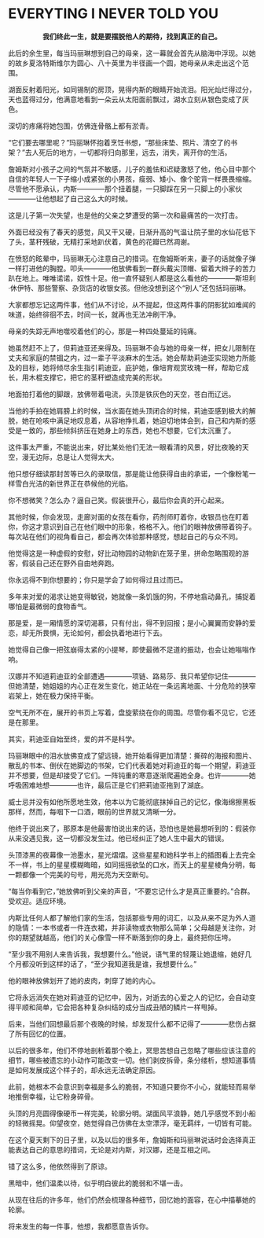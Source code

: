 
# EVERYTING I NEVER TOLD YOU
**<p align="center">我们终此一生，就是要摆脱他人的期待，找到真正的自己。</p>**  
  
此后的余生里，每当玛丽琳想到自己的母亲，这一幕就会首先从脑海中浮现。以她的故乡夏洛特斯维尔为圆心、八十英里为半径画一个圆，她母亲从未走出这个范围。  
  
湖面反射着阳光，如同锡制的房顶，晃得内斯的眼睛开始流泪。阳光灿烂得过分，天也蓝得过分，他满意地看到一朵云从太阳面前飘过，湖水立刻从银色变成了灰色。  
  
深切的疼痛将她包围，仿佛连骨骼上都有淤青。  
  
“它们要去哪里呢？”玛丽琳怀抱着烹饪书想，“那些床垫、照片、清空了的书架？”去人死后的地方，一切都将归向那里，远去，消失，离开你的生活。  
  
詹姆斯对小孩子之间的气氛并不敏感，儿子的羞怯和迟疑激怒了他，他心目中那个自信的年轻人一下子缩小成紧张的小男孩，瘦弱、矮小、像个驼背一样畏畏缩缩。尽管他不愿承认，内斯————那个扭着腿，一只脚踩在另一只脚上的小家伙————让他想起了自己这么大的时候。  
  
这是儿子第一次失望，也是他的父亲之梦遭受的第一次和最痛苦的一次打击。  
  
外面已经没有了春天的感觉，风又干又硬，日渐升高的气温让院子里的水仙花低下了头，茎秆残破，无精打采地趴伏着，黄色的花瓣已然凋谢。  
  
在愤怒的眩晕中，玛丽琳无心注意自己的措词。在詹姆斯听来，妻子的话就像子弹一样打进他的胸膛。叩头————他放佛看到一群头戴尖顶帽、留着大辫子的苦力趴在地上。唯唯诺诺，奴性十足。他一直怀疑别人都是这么看他的————斯坦利·休伊特、那些警察、杂货店的收银女孩。但他没想到这个“别人”还包括玛丽琳。  
  
大家都想忘记这两件事，他们从不讨论，从不提起，但这两件事的阴影犹如难闻的味道，始终徘徊不去，时间一长，就再也无法冲刷干净。  
  
母亲的失踪无声地噬咬着他们的心，那是一种四处蔓延的钝痛。  
  
她虽然赶不上了，但莉迪亚还来得及。玛丽琳不会与她的母亲一样，把女儿限制在丈夫和家庭的禁锢之内，过一辈子平淡麻木的生活。她会帮助莉迪亚实现她力所能及的目标，她将倾尽余生指引莉迪亚，庇护她，像培育观赏玫瑰一样，帮助它成长，用木棍支撑它，把它的茎秆塑造成完美的形状。  
  
地面拍打着他的脚跟，放佛带着电流，头顶是铁灰色的天空，苍白而辽远。  
  
当他的手拍在她肩膀上的时候，当水面在她头顶闭合的时候，莉迪亚感到极大的解脱，她在呛咳中满足地叹息着，从容地挣扎着，她迫切地体会到，自己和内斯的感受是一致的，那些倾斜挤压在她身上的东西，她也不想要，它们太沉重了。  
  
这件事太严重，不能说出来，好比某处他们无法一眼看清的风景，好比夜晚的天空，漫无边际，总是让人觉得太大。  
  
他只想仔细读那封苦等已久的录取信，那是能让他获得自由的承诺，一个像粉笔一样雪白光洁的新世界正在恭候他的光临。  
  
你不想微笑？怎么办？逼自己笑。假装很开心，最后你会真的开心起来。  
  
其他时候，你会发现，走廊对面的女孩在看你，药剂师盯着你，收银员也在盯着你，你这才意识到自己在他们眼中的形象，格格不入。他们的眼神放佛带着钩子。每次站在他们的视角看自己，都会再次体验那种感觉，想起自己的与众不同。  
  
他觉得这是一种虚假的安慰，好比动物园的动物趴在笼子里，拼命忽略围观的游客，假装自己还在野外自由地奔跑。  
  
你永远得不到你想要的；你只是学会了如何得过且过而已。
  
多年来对爱的渴求让她变得敏锐，她就像一条饥饿的狗，不停地翕动鼻孔，捕捉着哪怕是最微弱的食物香气。  
  
那是爱，是一厢情愿的深切渴慕，只有付出，得不到回报；是小心翼翼而安静的爱恋，却无所畏惧，无论如何，都会执着地进行下去。  
  
她觉得自己像一把弦崩得太紧的小提琴，即使最微不足道的振动，也会让她嗡嗡作响。  
  
汉娜并不知道莉迪亚的全部遭遇————项链、路易莎、我只希望你记住————但她清楚，她姐姐的内心正在发生变化，她正站在一条远离地面、十分危险的狭窄岩架上，她在极力保持平衡。  
  
空气无所不在，展开的书页上写着，盘旋萦绕在你的周围。尽管你看不见它，它还是在那里。  
  
其实，莉迪亚自始至终，爱的并不是科学。  
  
玛丽琳眼中的泪水放佛变成了望远镜，她开始看得更加清楚：撕碎的海报和图片、散乱的书本、倒伏在她脚边的书架，它们代表着她对莉迪亚的每一个期望，莉迪亚并不想要，但是却接受了它们。一阵钝重的寒意逐渐爬遍她全身。也许————她呼吸困难地想————也许，最后正是它们把莉迪亚拖到了湖底。  
  
威士忌并没有如他所愿地生效，他本以为它能彻底抹掉自己的记忆，像海绵擦黑板那样，然而，每咽下一口酒，眼前的世界就又清晰一分。  
  
他终于说出来了，那原本是他最害怕说出来的话，恐怕也是她最想听到的：假装你从来没遇见我，这一切都没发生过。他已经纠正了她人生中最大的错误。  
  
头顶漆黑的夜幕像一池墨水，星光熠熠。这些星星和她科学书上的插图看上去完全不一样，书上的星星模糊晦暗，如同摇摇欲坠的口水，而天上的星星棱角分明，每一颗都像一个完美的句号，用光亮为天空断句。  
  
“每当你看到它，”她放佛听到父亲的声音，“不要忘记什么才是真正重要的。”合群。受欢迎。适应环境。   
  
内斯比任何人都了解他们家的生活，包括那些专用的词汇，以及从来不足为外人道的隐情：一本书或者一件连衣裙，并非读物或衣物那么简单；父母越是关注你，对你的期望就越高，他们的关心像雪一样不断落到你的身上，最终把你压垮。  
  
“至少我不用别人来告诉我，我想要什么。”他说，语气里的轻蔑让她退缩，她好几个月都没听到这样的话了，“至少我知道我是谁，我想要什么。”  
  
他的眼神放佛划开了她的皮肉，刺穿了她的内心。  
  
它将永远消失在她对莉迪亚的记忆中，因为，对逝去的心爱之人的记忆，会自动变得平顺和简单，它会把各种复杂纠结的成分当成丑陋的鳞片一样甩掉。  
  
后来，当他们回想最后那个夜晚的时候，却发现什么都不记得了————悲伤占据了所有回忆的位置。  
  
以后的很多年，他们不停地剖析着那个晚上，冥思苦想自己忽略了哪些应该注意的细节，哪些被遗忘的小动作可能改变一切。他们剥皮拆骨，条分缕析，想知道事情是如何发展成这个样子的，却永远无法确定原因。  
  
此前，她根本不会意识到幸福是多么的脆弱，不知道只要你不小心，就能轻而易举地推倒幸福，让它粉身碎骨。  
  
头顶的月亮圆得像硬币一样完美，轮廓分明。湖面风平浪静，她几乎感觉不到小船的轻微摇晃。仰望夜空，她觉得自己仿佛在太空漂浮，毫无羁绊，一切皆有可能。  
  
在这个夏天剩下的日子里，以及以后的很多年，詹姆斯和玛丽琳说话时会选择真正能表达自己的意思的措词，无论是对内斯，对汉娜，还是互相之间。  
  
错了这么多，他依然得到了原谅。  
  
黑暗中，他们温柔以待，似乎明白彼此的脆弱和不堪一击。  
  
从现在往后的许多年，他们仍然会梳理各种细节，回忆她的面容，在心中描摹她的轮廓。  
  
将来发生的每一件事，他想，我都愿意告诉你。
